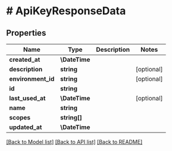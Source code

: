 # # ApiKeyResponseData

## Properties

Name | Type | Description | Notes
------------ | ------------- | ------------- | -------------
**created_at** | **\DateTime** |  |
**description** | **string** |  | [optional]
**environment_id** | **string** |  | [optional]
**id** | **string** |  |
**last_used_at** | **\DateTime** |  | [optional]
**name** | **string** |  |
**scopes** | **string[]** |  |
**updated_at** | **\DateTime** |  |

[[Back to Model list]](../../README.md#models) [[Back to API list]](../../README.md#endpoints) [[Back to README]](../../README.md)
